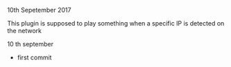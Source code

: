 10th Sepetember 2017

This plugin is supposed to play something when a specific IP is detected on the network

10 th september

- first commit